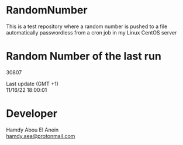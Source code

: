 # RandomNumber    
This is a test repository where a random number is pushed to a file automatically passwordless from a cron job in my Linux CentOS server    
# Random Number of the last run   
30807
      
Last update (GMT +1)    
11/16/22 18:00:01
# Developer    
Hamdy Abou El Anein   
hamdy.aea@protonmail.com
